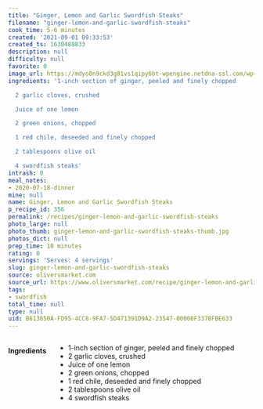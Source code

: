 ```yaml
---
title: "Ginger, Lemon and Garlic Swordfish Steaks"
filename: "ginger-lemon-and-garlic-swordfish-steaks"
cook_time: 5-6 minutes
created: '2021-09-01 09:33:53'
created_ts: 1630488833
description: null
difficulty: null
favorite: 0
image_url: https://mdyo8n9ckd3g81vs1qipy6bt-wpengine.netdna-ssl.com/wp-content/uploads/2018/07/grilled-swordfish-basil-butter-900x600.jpg
ingredients: '1-inch section of ginger, peeled and finely chopped

  2 garlic cloves, crushed

  Juice of one lemon

  2 green onions, chopped

  1 red chile, deseeded and finely chopped

  2 tablespoons olive oil

  4 swordfish steaks'
intrash: 0
meal_notes:
- 2020-07-18-dinner
mine: null
name: Ginger, Lemon and Garlic Swordfish Steaks
p_recipe_id: 356
permalink: /recipes/ginger-lemon-and-garlic-swordfish-steaks
photo_large: null
photo_thumb: ginger-lemon-and-garlic-swordfish-steaks-thumb.jpg
photos_dict: null
prep_time: 10 minutes
rating: 0
servings: 'Serves: 4 servings'
slug: ginger-lemon-and-garlic-swordfish-steaks
source: oliversmarket.com
source_url: https://www.oliversmarket.com/recipe/ginger-lemon-and-garlic-swordfish-steaks/
tags:
- swordfish
total_time: null
type: null
uid: B613650A-FD95-4CC8-9FA7-5D471391D9A2-23547-00000F3378FBE633
---
```

<div class="large-8 medium-7 columns" id="writeup">	</div><!-- #writeup -->
</div><!-- #row-one -->
<div class="row" id="row-two">	<div class="medium-4 small-5 columns" id="ingredients"><h4>Ingredients</h4><div class="box box-ingredients content"><ul>
<li>1-inch section of ginger, peeled and finely chopped</li>
<li>2 garlic cloves, crushed</li>
<li>Juice of one lemon</li>
<li>2 green onions, chopped</li>
<li>1 red chile, deseeded and finely chopped</li>
<li>2 tablespoons olive oil</li>
<li>4 swordfish steaks</li>
</ul>
</div>	</div>	<div class="medium-6 small-7 columns" id="directions">	</div>